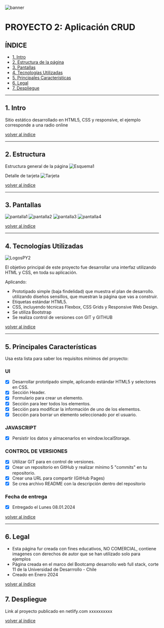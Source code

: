 ![banner](https://github.com/jmurzuar/PY2-CRUD_APP/assets/84281899/d2a1342c-b03b-4381-8214-ae5d5b0faad9)

# PROYECTO 2: Aplicación CRUD

## **ÍNDICE**

* [1. Intro](#1-intro)
* [2. Estructura de la página](#2-Estructura)
* [3. Pantallas](#3-Pantallas)
* [4. Tecnologías Utilizadas](#4-Tecnologías-Utilizadas)
* [5. Principales Características](#5-Principales-Características)
* [6. Legal](#6-Legal)
* [7. Despliegue](#7-Despliegue)
  
****

## 1. Intro

Sitio estático desarrollado en HTML5, CSS y responsive, el ejemplo corresponde a una radio online 

[volver al índice](#ÍNDICE)
****

## 2. Estructura

Estructura general de la página
![Esquema1](https://github.com/jmurzuar/PY2-CRUD_APP/assets/84281899/1d4ce7d7-55d2-4cb7-b143-7ae34e6cff7c)

Detalle de tarjeta
![Tarjeta](https://github.com/jmurzuar/PY2-CRUD_APP/assets/84281899/c9e01f4d-a6a3-453d-9138-e414c16a0b49)

[volver al índice](#ÍNDICE)
****

## 3. Pantallas
![pantalla1](https://github.com/jmurzuar/PY1-Landing-Venta/assets/84281899/c199114b-562b-4b64-b51e-e7a800ed515a)
![pantalla2](https://github.com/jmurzuar/PY1-Landing-Venta/assets/84281899/a6ac07a8-01a9-4400-821c-b952497b69d1)
![pantalla3](https://github.com/jmurzuar/PY1-Landing-Venta/assets/84281899/0c945321-9a40-453f-bcdc-4e52fa14602d)
![pantalla4](https://github.com/jmurzuar/PY1-Landing-Venta/assets/84281899/b26bc1a3-57b8-4f65-8516-8ff50ebf9e90)


[volver al índice](#ÍNDICE)
****

## 4. Tecnologías Utilizadas

![LogosPY2](https://github.com/jmurzuar/PY2-CRUD_APP/assets/84281899/5d54e0d3-1f04-4bc6-a398-39a322473b0d)


El objetivo principal de este proyecto fue desarrollar una interfaz utilizando HTML y CSS, en toda su aplicación.

Aplicando:

- Prototipado simple (baja findelidad) que muestra el plan de desarrollo. utilizando diseños sensillos, que muestran la página que vas a construir.
- Etiquetas estándar HTML5.
- CSS, incluyendo técnicas Flexbox, CSS Grids y Responsive Web Design.
- Se utiliza Bootstrap
- Se realiza control de versiones con GIT y GITHUB

[volver al índice](#ÍNDICE)
****

## 5. Principales Características

Usa esta lista para saber los requisitos mínimos del proyecto:

### UI

- [X] Desarrollar prototipado simple, aplicando estándar HTML5 y selectores en CSS.
- [X] Sección Header.
- [X] Formulario para crear un elemento.
- [X] Sección para leer todos los elementos.
- [X] Sección para modificar la información de uno de los elementos.
- [X] Sección para borrar un elemento seleccionado por el usuario.

### JAVASCRIPT
- [X] Persistir los datos y almacenarlos en window.localStorage.

### CONTROL DE VERSIONES
- [X] Utilizar GIT para en control de versiones.
- [X] Crear un repositorio en GitHub y realizar mínimo 5 "commits" en tu repositorio.
- [X] Crear una URL para compartir (GitHub Pages)
- [X] Se crea archivo README con la descripción dentro del repositorio

### Fecha de entrega
- [X] Entregado el Lunes 08.01.2024

[volver al índice](#ÍNDICE)
****

## 6. Legal

- Esta página fur creada con fines educativos, NO COMERCIAL, contiene imagenes con derechos de autor que se han utilizado solo para ejemplos
- Página creada en el marco del Bootcamp desarrollo web full stack, corte 11 de la Universidad de Desarrrollo - Chile
- Creado en Enero 2024
  
[volver al índice](#ÍNDICE)

## 7. Despliegue

Link al proyecto publicado en netlify.com xxxxxxxxxx

[volver al índice](#ÍNDICE)
